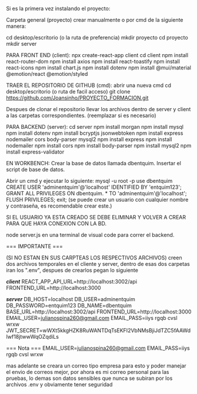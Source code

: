 
Si es la primera vez instalando el proyecto:

Carpeta general (proyecto) crear manualmente o por cmd de la siguiente manera:

cd desktop/escritorio (o la ruta de preferencia)
mkdir proyecto
cd proyecto
mkdir server


PARA FRONT END (client):
npx create-react-app client
cd client
npm install react-router-dom
npm install axios
npm install react-toastify
npm install react-icons
npm install chart.js
npm install dotenv 
npm install @mui/material @emotion/react @emotion/styled

TRAER EL REPOSITORIO DE GITHUB (cmd):
abrir una nueva cmd
cd desktop/escritorio (o ruta de facil acceso)
git clone https://github.com/Joansinho/PROYECTO_FORMACION.git

Despues de clonar el repositorio llevar los archivos dentro de server y client a las carpetas correspondientes. (reemplazar si es necesario)


PARA BACKEND (server):
cd server
npm install morgan
npm install mysql
npm install dotenv
npm install bcryptjs jsonwebtoken
npm install express nodemailer cors body-parser mysql2
npm install express
npm install nodemailer
npm install cors
npm install body-parser
npm install mysql2
npm install express-validator

EN WORKBENCH:
Crear la base de datos llamada dbentquim.
Insertar el script de base de datos.

Abrir un cmd y ejecutar lo siguiente:
mysql -u root -p
use dbentquim
CREATE USER 'adminentquim'@'localhost' IDENTIFIED BY 'entquim123';
GRANT ALL PRIVILEGES ON dbentquim. * TO 'adminentquim'@'localhost';
FLUSH PRIVILEGES;
exit;
(se puede crear un usuario con cualquier nombre y contraseña, es recomendable crear este.)


SI EL USUARIO YA ESTA CREADO SE DEBE ELIMINAR Y VOLVER A CREAR PARA QUE HAYA CONEXION CON LA BD.


node server.js en una terminal de visual code para correr el backend.


=== IMPORTANTE ===

(SI NO ESTAN EN SUS CARPTEAS LOS RESPECTIVOS ARCHIVOS)
creen dos archivos temporales en el cliente y server, dentro de esas dos carpetas iran los ".env", despues de crearlos pegan lo siguiente

***client***
REACT_APP_API_URL=http://localhost:3002/api
FRONTEND_URL=http://localhost:3000

***server***
DB_HOST=localhost
DB_USER=adminentquim
DB_PASSWORD=entquim123
DB_NAME=dbentquim
BASE_URL=http://localhost:3002/api
FRONTEND_URL=http://localhost:3000
EMAIL_USER=julianospina260@gmail.com
EMAIL_PASS=iiys rgqb cvsl wrxw
JWT_SECRET=wWXt5kkgHZK8RuWANTDqTsEKFI2VbNMsBjiJdTZC5fAAWdIwf18jtwwWqOZqdiLs

=== Nota ===
EMAIL_USER=julianospina260@gmail.com
EMAIL_PASS=iiys rgqb cvsl wrxw

mas adelante se creara un correo tipo empresa para esto y poder manejar el envio de correos mejor, por ahora es mi correo personal para las pruebas, lo demas son datos sensibles que nunca se subiran por los archivos .env y obviamente tener seguridad
